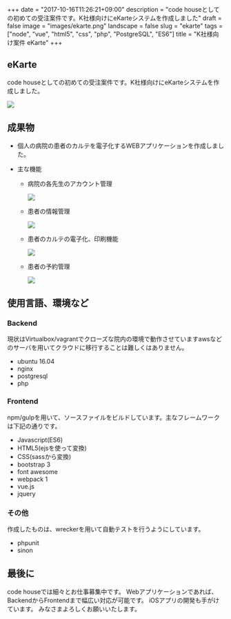 +++
date = "2017-10-16T11:26:21+09:00"
description = "code houseとしての初めての受注案件です。K社様向けにeKarteシステムを作成しました"
draft = false
image = "images/ekarte.png"
landscape = false
slug = "ekarte"
tags = ["node", "vue", "html5", "css", "php", "PostgreSQL", "ES6"]
title = "K社様向け案件 eKarte"
+++

## eKarte

code houseとしての初めての受注案件です。K社様向けにeKarteシステムを作成しました。

<img src="../../images/ekarte_small.png">


## 成果物

- 個人の病院の患者のカルテを電子化するWEBアプリケーションを作成しました。
- 主な機能

  - 病院の各先生のアカウント管理
  
    <img src="../../images/login.png">
  
  - 患者の情報管理

    <img src="../../images/register.png">

  - 患者のカルテの電子化、印刷機能

    <img src="../../images/search.png">
    
  - 患者の予約管理

    <img src="../../images/calendar.png">


## 使用言語、環境など

### Backend 

現状はVirtualbox/vagrantでクローズな院内の環境で動作させていますawsなどのサーバを用いてクラウドに移行することは難しくはありません。

  - ubuntu 16.04
  - nginx
  - postgresql
  - php

### Frontend

npm/gulpを用いて、ソースファイルをビルドしています。主なフレームワークは下記の通りです。

  - Javascript(ES6)
  - HTML5(ejsを使って変換)
  - CSS(sassから変換)
  - bootstrap 3
  - font awesome
  - webpack 1
  - vue.js
  - jquery

### その他

作成したものは、wreckerを用いて自動テストを行うようにしています。

  - phpunit
  - sinon


## 最後に

code houseでは細々とお仕事募集中です。
Webアプリケーションであれば、BackendからFrontendまで幅広い対応が可能です。
iOSアプリの開発も手がけています。
みなさまよろしくお願いいたします。

